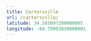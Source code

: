 ```yaml
---
title: Cartersville
url: /cartersville/
latitude: 34.165097200000005
longitude: -84.79993830000001
---
```

